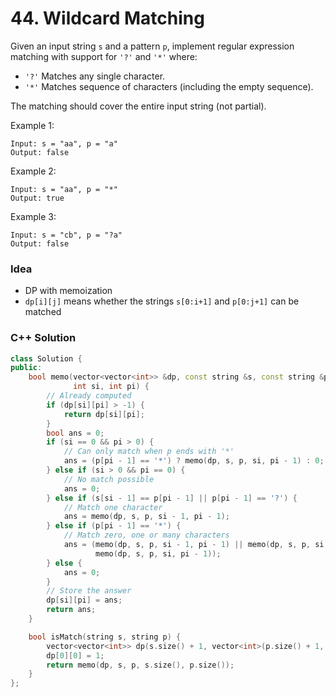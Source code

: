 # 44. Wildcard Matching

Given an input string `s` and a pattern `p`, implement regular expression matching with support for `'?'` and `'*'` where:

- `'?'` Matches any single character.​​​​
- `'*'` Matches sequence of characters (including the empty sequence).

The matching should cover the entire input string (not partial).

Example 1:
```
Input: s = "aa", p = "a"
Output: false
```

Example 2:
```
Input: s = "aa", p = "*"
Output: true
```

Example 3:
```
Input: s = "cb", p = "?a"
Output: false
```

### Idea
- DP with memoization
- `dp[i][j]` means whether the strings `s[0:i+1]` and `p[0:j+1]` can be matched

### C++ Solution

```cpp
class Solution {
public:
    bool memo(vector<vector<int>> &dp, const string &s, const string &p,
              int si, int pi) {
        // Already computed
        if (dp[si][pi] > -1) {
            return dp[si][pi];
        }
        bool ans = 0;
        if (si == 0 && pi > 0) {
            // Can only match when p ends with '*'
            ans = (p[pi - 1] == '*') ? memo(dp, s, p, si, pi - 1) : 0;
        } else if (si > 0 && pi == 0) {
            // No match possible
            ans = 0;
        } else if (s[si - 1] == p[pi - 1] || p[pi - 1] == '?') {
            // Match one character
            ans = memo(dp, s, p, si - 1, pi - 1);
        } else if (p[pi - 1] == '*') {
            // Match zero, one or many characters
            ans = (memo(dp, s, p, si - 1, pi - 1) || memo(dp, s, p, si - 1, pi) ||
                   memo(dp, s, p, si, pi - 1));
        } else {
            ans = 0;
        }
        // Store the answer
        dp[si][pi] = ans;
        return ans;
    }

    bool isMatch(string s, string p) {
        vector<vector<int>> dp(s.size() + 1, vector<int>(p.size() + 1, -1));
        dp[0][0] = 1;
        return memo(dp, s, p, s.size(), p.size());
    }
};
```